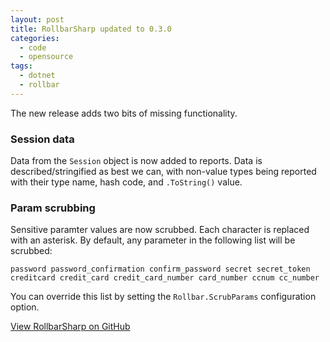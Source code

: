 ```yaml
---
layout: post
title: RollbarSharp updated to 0.3.0
categories:
  - code
  - opensource
tags:
  - dotnet
  - rollbar
---
```


The new release adds two bits of missing functionality.

### Session data

Data from the `Session` object is now added to reports. Data is described/stringified as best we can, with non-value types being reported with their type name, hash code, and `.ToString()` value.

### Param scrubbing

Sensitive paramter values are now scrubbed. Each character is replaced with an asterisk. By default, any parameter in the following list will be scrubbed:

<p><code>password password_confirmation confirm_password secret secret_token creditcard credit_card credit_card_number card_number ccnum cc_number</code></p>

You can override this list by setting the `Rollbar.ScrubParams` configuration option.


[View RollbarSharp on GitHub](https://github.com/mroach/rollbarsharp)
